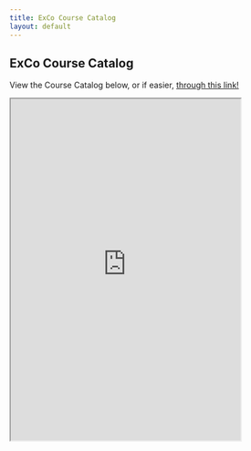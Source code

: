```yaml
---
title: ExCo Course Catalog
layout: default
---
```

## ExCo Course Catalog

<p>View the Course Catalog below, or if easier, <a href="https://docs.google.com/document/d/1dVN-7RIuiWGDAx504GPxYHuF86jpwDUGeoH2OmaH3Kc/edit">through this link!</a></p>

<iframe src="https://docs.google.com/document/d/e/2PACX-1vTQzhc0sxshwLOK3ljJSjRjpjrcX6PIrS8sN6tukEN0qv9-i-VJH1M2di6F16g10yvEVG2kW4pl4Vzz/pub?embedded=true" width="80%" height="600"></iframe>
